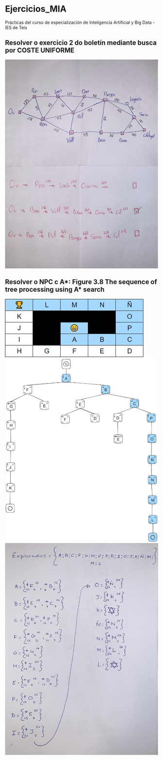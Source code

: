 # Ejercicios_MIA
Prácticas del curso de especialización de Inteligencia Artificial y Big Data - IES de Teis

## Resolver o exercicio 2 do boletín mediante busca por COSTE UNIFORME
![Coste Uniforme](./doc/coste_uniforme.jpg)

## Resolver o NPC c A*: Figure 3.8 The sequence of tree processing using A* search
![A* Datos](./doc/NPC_A2.JPG)
![A*](./doc/NPC_A.png)
![A* Fronteras](./doc/NPC_A3.JPG)